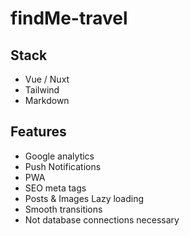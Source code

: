 # findMe-travel

## Stack
- Vue / Nuxt
- Tailwind
- Markdown

## Features
- Google analytics
- Push Notifications
- PWA
- SEO meta tags
- Posts & Images Lazy loading
- Smooth transitions
- Not database connections necessary
